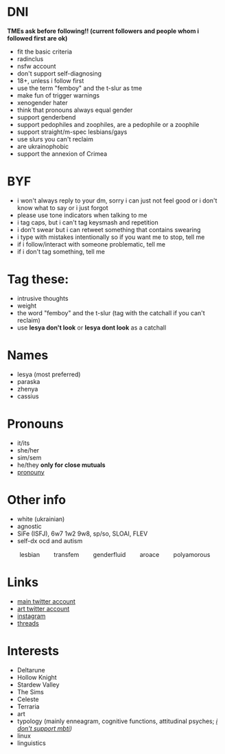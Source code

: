 # DNI

**TMEs ask before following!! (current followers and people whom i followed first are ok)**
* fit the basic criteria
* radinclus
* nsfw account
* don't support self-diagnosing
* 18+, unless i follow first
* use the term "femboy" and the t-slur as tme
* make fun of trigger warnings
* xenogender hater
* think that pronouns always equal gender
* support genderbend
* support pedophiles and zoophiles, are a pedophile or a zoophile
* support straight/m-spec lesbians/gays
* use slurs you can't reclaim
* are ukrainophobic
* support the annexion of Crimea


# BYF

* i won't always reply to your dm, sorry i can just not feel good or i don't know what to say or i just forgot
* please use tone indicators when talking to me
* i tag caps, but i can't tag keysmash and repetition
* i don't swear but i can retweet something that contains swearing
* i type with mistakes intentionally so if you want me to stop, tell me
* if i follow/interact with someone problematic, tell me
* if i don't tag something, tell me


# Tag these:

* intrusive thoughts
* weight
* the word "femboy" and the t-slur (tag with the catchall if you can't reclaim)
* use **lesya don't look** or **lesya dont look** as a catchall


# Names

* lesya (most preferred)
* paraska
* zhenya
* cassius

# Pronouns

* it/its 
* she/her
* sim/sem
* he/they **only for close mutuals**
* [pronouny](https://pronouny.xyz/u/aensereda)

# Other info

* white (ukrainian)
* agnostic
* SiFe (ISFJ), 6w7 1w2 9w8, sp/so, SLOAI, FLEV
* self-dx ocd and autism

<img src="https://user-images.githubusercontent.com/94326065/147363672-bf9bbdf9-3046-4ac3-b8a7-eda2b7ff93bb.png" width="25" height="15" /> lesbian <img src="https://user-images.githubusercontent.com/94326065/147364094-5c35cbe3-4d41-4db1-9f55-594b1053f359.png" width="25" height="15" /> transfem <img src="https://user-images.githubusercontent.com/94326065/147364193-8a382647-a2f5-4784-92df-99127f49f332.png" width="25" height="15" /> genderfluid
 <img src="https://user-images.githubusercontent.com/94326065/147364149-a7d45b4e-04f6-4550-aa9f-3e66f0a24b06.jpg" width="25" height="15" /> aroace <img src="https://user-images.githubusercontent.com/94326065/147364248-4ced7c17-f67a-4e4b-afe5-768a98b51f8b.png" width="25" height="15" /> polyamorous


# Links

* [main twitter account](https://twitter.com/aensereda)
* [art twitter account](https://twitter.com/antogypt)
* [instagram](https://instagram.com/aensereda)
* [threads](https://twitter.com/aensereda/status/1387315455619211264?s=19)


 
 # Interests
 
* Deltarune
* Hollow Knight
* Stardew Valley
* The Sims
* Celeste
* Terraria
* art
* typology (mainly enneagram, cognitive functions, attitudinal psyches; *[i don't support mbti](https://16types.carrd.co))*
* linux
* linguistics
